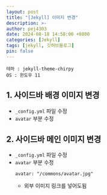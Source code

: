 ```yaml
---
layout: post
title: "[Jekyll] 이미지 변경"
description: >-
author: pej4303
date: 2024-08-18 14:58:00 +0800
categories: [Jekyll]
tags: [jekyll, 깃허브블로그]
pin: false
---
```


```
테마 : jekyll-theme-chirpy
OS : 윈도우 11
```

## 1. 사이드바 배경 이미지 변경
+ `_config.yml` 파일 수정
+ `avatar` 부분 수정

## 2. 사이드바 메인 이미지 변경
+ `_config.yml` 파일 수정
+ `avatar` 부분 수정
    ```
    avatar: "/commons/avatar.jpg"
    ```
    + 외부 이미지 링크를 넣어도됨